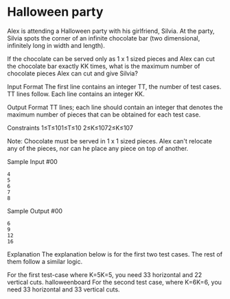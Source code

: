 Halloween party
=============

Alex is attending a Halloween party with his girlfriend, Silvia. At the party, Silvia spots the corner of an infinite chocolate bar (two dimensional, infinitely long in width and length).

If the chocolate can be served only as 1 x 1 sized pieces and Alex can cut the chocolate bar exactly KK times, what is the maximum number of chocolate pieces Alex can cut and give Silvia?

Input Format 
The first line contains an integer TT, the number of test cases. TT lines follow.
Each line contains an integer KK.

Output Format
TT lines; each line should contain an integer that denotes the maximum number of pieces that can be obtained for each test case.

Constraints
1≤T≤101≤T≤10
2≤K≤1072≤K≤107

Note: Chocolate must be served in 1 x 1 sized pieces. Alex can't relocate any of the pieces, nor can he place any piece on top of another.

Sample Input #00
```
4
5
6
7
8
```
Sample Output #00
```
6
9
12
16
```
Explanation
The explanation below is for the first two test cases. The rest of them follow a similar logic.

For the first test-case where K=5K=5, you need 33 horizontal and 22 vertical cuts.
halloweenboard For the second test case, where K=6K=6, you need 33 horizontal and 33 vertical cuts.